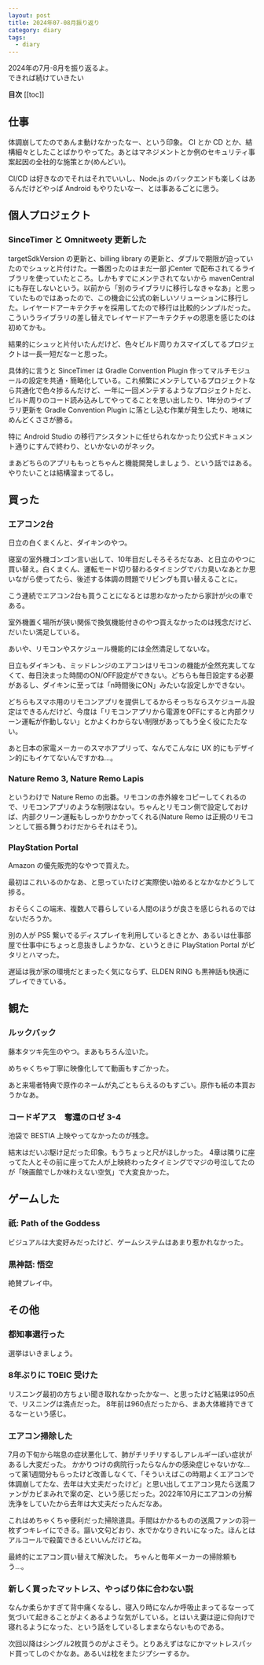 ```yaml
---
layout: post
title: 2024年07-08月振り返り
category: diary
tags:
  - diary
---
```


2024年の7月-8月を振り返るよ。  
できれば続けていきたい

**目次**
[[toc]]

## 仕事

体調崩してたのであんま動けなかったなー、という印象。
CI とか CD とか、結構細々としたことばかりやってた。あとはマネジメントとか例のセキュリティ事案起因の全社的な施策とか(めんどい)。

CI/CD は好きなのでそれはそれでいいし、Node.js のバックエンドも楽しくはあるんだけどやっぱ Android もやりたいなー、とは事あるごとに思う。

## 個人プロジェクト

### SinceTimer と Omnitweety 更新した

targetSdkVersion の更新と、billing library の更新と、ダブルで期限が迫っていたのでシュッと片付けた。一番困ったのはまだ一部 jCenter で配布されてるライブラリを使っていたところ。しかもすでにメンテされてないから mavenCentral にも存在しないという。以前から「別のライブラリに移行しなきゃなあ」と思っていたものではあったので、この機会に公式の新しいソリューションに移行した。レイヤードアーキテクチャを採用してたので移行は比較的シンプルだった。こういうライブラリの差し替えでレイヤードアーキテクチャの恩恵を感じたのは初めてかも。

結果的にシュッと片付いたんだけど、色々ビルド周りカスマイズしてるプロジェクトは一長一短だなーと思った。

具体的に言うと SinceTimer は Gradle Convention Plugin 作ってマルチモジュールの設定を共通・簡略化している。これ頻繁にメンテしているプロジェクトなら共通化で色々捗るんだけど、一年に一回メンテするようなプロジェクトだと、ビルド周りのコード読み込みしてやってることを思い出したり、1年分のライブラリ更新を Gradle Convention Plugin に落とし込む作業が発生したり、地味にめんどくささが勝る。

特に Android Studio の移行アシスタントに任せられなかったり公式ドキュメント通りにすんで終わり、といかないのがネック。

まあどちらのアプリももっとちゃんと機能開発しましょう、という話ではある。やりたいことは結構溜まってるし。


## 買った

### エアコン2台

日立の白くまくんと、ダイキンのやつ。

寝室の室外機ゴンゴン言い出して、10年目だしそろそろだなあ、と日立のやつに買い替え。白くまくん、運転モード切り替わるタイミングでバカ臭いなあとか思いながら使ってたら、後述する体調の問題でリビングも買い替えることに。

こう連続でエアコン2台も買うことになるとは思わなかったから家計が火の車である。

室外機置く場所が狭い関係で換気機能付きのやつ買えなかったのは残念だけど、だいたい満足している。

あいや、リモコンやスケジュール機能的には全然満足してないな。

日立もダイキンも、ミッドレンジのエアコンはリモコンの機能が全然充実してなくて、毎日決まった時間のON/OFF設定ができない。どちらも毎日設定する必要があるし、ダイキンに至っては「n時間後にON」みたいな設定しかできない。

どちらもスマホ用のリモコンアプリを提供してるからそっちならスケジュール設定はできるんだけど、今度は「リモコンアプリから電源をOFFにすると内部クリーン運転が作動しない」とかよくわからない制限があってもう全く役にたたない。

あと日本の家電メーカーのスマホアプリって、なんでこんなに UX 的にもデザイン的にもイケてないんですかね…。

### Nature Remo 3, Nature Remo Lapis

というわけで Nature Remo の出番。リモコンの赤外線をコピーしてくれるので、リモコンアプリのような制限はない。ちゃんとリモコン側で設定しておけば、内部クリーン運転もしっかりかかってくれる(Nature Remo は正規のリモコンとして振る舞うわけだからそれはそう)。

### PlayStation Portal

Amazon の優先販売的なやつで買えた。

最初はこれいるのかなあ、と思っていたけど実際使い始めるとなかなかどうして捗る。

おそらくこの端末、複数人で暮らしている人間のほうが良さを感じられるのではないだろうか。

別の人が PS5 繋いでるディスプレイを利用しているときとか、あるいは仕事部屋で仕事中にちょっと息抜きしようかな、というときに PlayStation Portal がピタリとハマった。

遅延は我が家の環境だとまったく気にならず、ELDEN RING も黒神話も快適にプレイできている。

## 観た

### ルックバック

藤本タツキ先生のやつ。まあもちろん泣いた。

めちゃくちゃ丁寧に映像化してて動画もすごかった。

あと来場者特典で原作のネームが丸ごともらえるのもすごい。原作も紙の本買おうかなあ。

### コードギアス　奪還のロゼ 3-4

池袋で BESTIA 上映やってなかったのが残念。

結末はだいぶ駆け足だった印象。もうちょっと尺がほしかった。
4章は隣りに座ってた人とその前に座ってた人が上映終わったタイミングでマジの号泣してたのが「映画館でしか味わえない空気」で大変良かった。

## ゲームした

### 祇: Path of the Goddess

ビジュアルは大変好みだったけど、ゲームシステムはあまり惹かれなかった。

### 黒神話: 悟空

絶賛プレイ中。

## その他

### 都知事選行った

選挙はいきましょう。


### 8年ぶりに TOEIC 受けた

リスニング最初の方ちょい聞き取れなかったかなー、と思ったけど結果は950点で、リスニングは満点だった。
8年前は960点だったから、まあ大体維持できてるなーという感じ。

### エアコン掃除した

7月の下旬から喘息の症状悪化して、肺がチリチリするしアレルギーぽい症状があるし大変だった。
かかりつけの病院行ったらなんかの感染症じゃないかな…って薬1週間分もらったけど改善しなくて、「そういえばこの時期よくエアコンで体調崩してたな、去年は大丈夫だったけど」と思い出してエアコン見たら送風ファンがカビまみれで案の定、という感じだった。2022年10月にエアコンの分解洗浄をしていたから去年は大丈夫だったんだなあ。

<VPAmazonGoods
  :detail='{"title":"サンコー ブラシ エアコンすきまの汚れ落とし 抗菌糸 クーラー フィルター グレー 水だけでも汚れが落とせる特殊繊維 びっくりフレッシュ 日本製 BA-58","maker":"Sanko","asin":"B084QBPKHK","imageUrl":"https://m.media-amazon.com/images/I/71JgfK6SfCL._AC_SX679_.jpg"}'/>

これはめちゃくちゃ便利だった掃除道具。手間はかかるものの送風ファンの羽一枚ずつキレイにできる。謳い文句どおり、水でかなりきれいになった。ほんとはアルコールで殺菌できるといいんだけどね。

最終的にエアコン買い替えて解決した。
ちゃんと毎年メーカーの掃除頼もう…。


### 新しく買ったマットレス、やっぱり体に合わない説

なんか柔らかすぎて背中痛くなるし、寝入り時になんか呼吸止まってるなーって気づいて起きることがよくあるような気がしている。とはいえ妻は逆に仰向けで寝れるようになった、という話をしているしままならないものである。

次回以降はシングル2枚買うのがよさそう。とりあえずはなにかマットレスパッド買ってしのぐかなあ。あるいは枕をまたジプシーするか。
